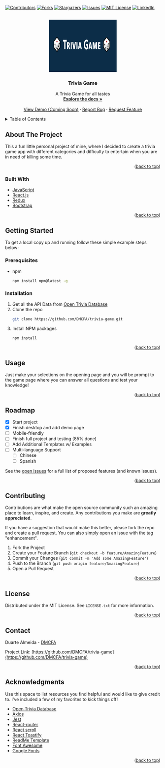 <div id="top"></div>

[![Contributors][contributors-shield]][contributors-url]
[![Forks][forks-shield]][forks-url]
[![Stargazers][stars-shield]][stars-url]
[![Issues][issues-shield]][issues-url]
[![MIT License][license-shield]][license-url]
[![LinkedIn][linkedin-shield]][linkedin-url]

<!-- PROJECT LOGO -->
<br />
<div align="center">
  <a href="https://github.com/DMCFA/trivia-game">
    <img src="src/img/readme.PNG" alt="Logo" width="220" height="170">
  </a>

  <h3 align="center">Trivia Game</h3>

  <p align="center">
    A Trivia Game for all tastes
    <br />
    <a href="https://github.com/DMCFA/trivia-game"><strong>Explore the docs »</strong></a>
    <br />
    <br />
    <a href="">View Demo (Coming Soon)</a>
    ·
    <a href="https://github.com/DMCFA/trivia-game/issues">Report Bug</a>
    ·
    <a href="https://github.com/DMCFA/trivia-game/issues">Request Feature</a>
  </p>
</div>

<!-- TABLE OF CONTENTS -->
<details>
  <summary>Table of Contents</summary>
  <ol>
    <li>
      <a href="#about-the-project">About The Project</a>
      <ul>
        <li><a href="#built-with">Built With</a></li>
      </ul>
    </li>
    <li>
      <a href="#getting-started">Getting Started</a>
      <ul>
        <li><a href="#prerequisites">Prerequisites</a></li>
        <li><a href="#installation">Installation</a></li>
      </ul>
    </li>
    <li><a href="#usage">Usage</a></li>
    <li><a href="#roadmap">Roadmap</a></li>
    <li><a href="#contributing">Contributing</a></li>
    <li><a href="#license">License</a></li>
    <li><a href="#contact">Contact</a></li>
    <li><a href="#acknowledgments">Acknowledgments</a></li>
  </ol>
</details>

<!-- ABOUT THE PROJECT -->

## About The Project

This a fun little personal project of mine, where I decided to create a trivia game app with different categories and difficulty to entertain when you are in need of killing some time.

<p align="right">(<a href="#top">back to top</a>)</p>

### Built With

- [JavaScript](https://javascript.com/)
- [React.js](https://reactjs.org/)
- [Redux](https://redux-toolkit.js.org/)
- [Bootstrap](https://getbootstrap.com)

<p align="right">(<a href="#top">back to top</a>)</p>

<!-- GETTING STARTED -->

## Getting Started

To get a local copy up and running follow these simple example steps below:

### Prerequisites

- npm
  ```sh
  npm install npm@latest -g
  ```

### Installation

1. Get all the API Data from [Open Trivia Database](https://opentdb.com/)
2. Clone the repo
   ```sh
   git clone https://github.com/DMCFA/trivia-game.git
   ```
3. Install NPM packages
   ```sh
   npm install
   ```

<p align="right">(<a href="#top">back to top</a>)</p>

<!-- USAGE EXAMPLES -->

## Usage

Just make your selections on the opening page and you will be prompt to the game page where you can answer all questions and test your knowledge!

<p align="right">(<a href="#top">back to top</a>)</p>

<!-- ROADMAP -->

## Roadmap

- [x] Start project
- [x] Finish desktop and add demo page
- [ ] Mobile-friendly
- [ ] Finish full project and testing (85% done)
- [ ] Add Additional Templates w/ Examples
- [ ] Multi-language Support
  - [ ] Chinese
  - [ ] Spanish

See the [open issues](https://github.com/DMCFA/trivia-game/issues) for a full list of proposed features (and known issues).

<p align="right">(<a href="#top">back to top</a>)</p>

<!-- CONTRIBUTING -->

## Contributing

Contributions are what make the open source community such an amazing place to learn, inspire, and create. Any contributions you make are **greatly appreciated**.

If you have a suggestion that would make this better, please fork the repo and create a pull request. You can also simply open an issue with the tag "enhancement".

1. Fork the Project
2. Create your Feature Branch (`git checkout -b feature/AmazingFeature`)
3. Commit your Changes (`git commit -m 'Add some AmazingFeature'`)
4. Push to the Branch (`git push origin feature/AmazingFeature`)
5. Open a Pull Request

<p align="right">(<a href="#top">back to top</a>)</p>

<!-- LICENSE -->

## License

Distributed under the MIT License. See `LICENSE.txt` for more information.

<p align="right">(<a href="#top">back to top</a>)</p>

<!-- CONTACT -->

## Contact

Duarte Almeida - [DMCFA](https://linkedin.com/in/duarte-almeida-dmcfa/)

Project Link: [https://github.com/DMCFA/trivia-game](https://github.com/DMCFA/trivia-game)

<p align="right">(<a href="#top">back to top</a>)</p>

<!-- ACKNOWLEDGMENTS -->

## Acknowledgments

Use this space to list resources you find helpful and would like to give credit to. I've included a few of my favorites to kick things off!

- [Open Trivia Database](https://opentdb.com/)
- [Axios](https://axios-http.com/)
- [Jest](https://jestjs.io)
- [React-router](https://github.com/remix-run/react-router)
- [React scroll](https://github.com/fisshy/react-scroll)
- [React Toastify](https://fkhadra.github.io/react-toastify/introduction)
- [ReadMe Template](https://github.com/othneildrew/Best-README-Template/issues)
- [Font Awesome](https://fontawesome.com)
- [Google Fonts](https://fonts.google.com/)

<p align="right">(<a href="#top">back to top</a>)</p>

<!-- MARKDOWN LINKS & IMAGES -->
<!-- https://www.markdownguide.org/basic-syntax/#reference-style-links -->

[contributors-shield]: https://img.shields.io/github/contributors/DMCFA/trivia-game.svg?style=for-the-badge
[contributors-url]: https://github.com/DMCFA/trivia-game/graphs/contributors
[forks-shield]: https://img.shields.io/github/forks/DMCFA/trivia-game.svg?style=for-the-badge
[forks-url]: https://github.com/DMCFA/trivia-game/network/members
[stars-shield]: https://img.shields.io/github/stars/DMCFA/trivia-game.svg?style=for-the-badge
[stars-url]: https://github.com/DMCFA/trivia-game/stargazers
[issues-shield]: https://img.shields.io/github/issues/DMCFA/trivia-game.svg?style=for-the-badge
[issues-url]: https://github.com/DMCFA/trivia-game/issues
[license-shield]: https://img.shields.io/github/license/DMCFA/trivia-game.svg?style=for-the-badge
[license-url]: https://github.com/DMCFA/trivia-game/blob/main/LICENSE
[linkedin-shield]: https://img.shields.io/badge/-LinkedIn-black.svg?style=for-the-badge&logo=linkedin&colorB=555
[linkedin-url]: https://linkedin.com/in/duarte-almeida-dmcfa/
